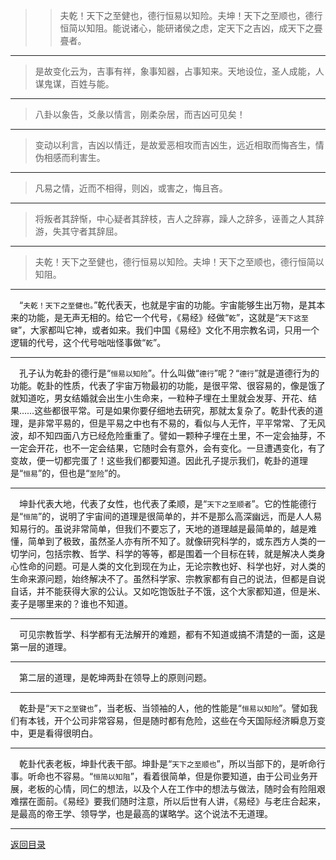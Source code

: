 > > 夫乾！天下之至健也，德行恒易以知险。夫坤！天下之至顺也，德行恒简以知阻。能说诸心，能研诸侯之虑，定天下之吉凶，成天下之亹亹者。
___
> 是故变化云为，吉事有祥，象事知器，占事知来。天地设位，圣人成能，人谋鬼谋，百姓与能。
___
> 八卦以象告，爻彖以情言，刚柔杂居，而吉凶可见矣！
___
> 变动以利言，吉凶以情迁，是故爱恶相攻而吉凶生，远近相取而悔吝生，情伪相感而利害生。
___
> 凡易之情，近而不相得，则凶，或害之，悔且吝。
___
> 将叛者其辞惭，中心疑者其辞枝，吉人之辞寡，躁人之辞多，诬善之人其辞游，失其守者其辞屈。
___
> 夫乾！天下之至健也，德行恒易以知险。夫坤！天下之至顺也，德行恒简以知阻。
___
&emsp;“``夫乾！天下之至健也。``”乾代表天，也就是宇宙的功能。宇宙能够生出万物，是其本来的功能，是无声无相的。给它一个代号，《易经》经做“``乾``”，这就是“``天下这至键``”，大家都叫它神，或者如来。我们中国《易经》文化不用宗教名词，只用一个逻辑的代号，这个代号咄咄怪事做“``乾``”。
___
&emsp;孔子认为乾卦的德行是“``恒易以知险``”。什么叫做“``德行``”呢？“``德行``”就是道德行为的功能。乾卦的性质，代表了宇宙万物最初的功能，是很平常、很容易的，像是饿了就知道吃，男女结婚就会出生小生命来，一粒种子埋在土里就会发芽、开花、结果……这些都很平常。可是如果你要仔细地去研究，那就太复杂了。乾卦代表的道理，是非常平易的，但是平易之中也有不易的，看似与人无忤，平平常常、了无风波，却不知四面八方已经危险重重了。譬如一颗种子埋在土里，不一定会抽芽，不一定会开花，也不一定会结果，它随时会有意外，会有变化。一旦遭遇变化，有了变故，便一切都完蛋了！这些我们都要知道。因此孔子提示我们，乾卦的道理是“``恒易``”的，但也是“``至险``”的。
___
&emsp;坤卦代表大地，代表了女性，也代表了柔顺，是“``天下之至顺者``”。它的性能德行是“``恒简``”的，说明了宇宙间的道理是很简单的，并不是那么高深幽远，而是人人易知易行的。虽说非常简单，但我们不要忘了，天地的道理越是最简单的，越是难懂，简单到了极致，虽然圣人亦有所不知了。就像研究科学的，或东西方人类的一切学问，包括宗教、哲学、科学的等等，都是围着一个目标在转，就是解决人类身心性命的问题。可是人类的文化到现在为止，无论宗教也好、科学也好，对人类的生命来源问题，始终解决不了。虽然科学家、宗教家都有自己的说法，但都是自说自话，并不能获得大家的公认。又如吃饱饭肚子不饿，这个大家都知道，但是米、麦子是哪里来的？谁也不知道。
___
&emsp;可见宗教哲学、科学都有无法解开的难题，都有不知道或搞不清楚的一面，这是第一层的道理。
___
&emsp;第二层的道理，是乾坤两卦在领导上的原则问题。
___
&emsp;乾卦是“``天下之至键也``”，当老板、当领袖的人，他的性能是“``恒易以知险``”。譬如我们有本钱，开个公司非常容易，但是随时都有危险，这些在今天国际经济瞬息万变中，更是看得很明白。
___
&emsp;乾卦代表老板，坤卦代表干部。坤卦是“``天下之至顺也``”，所以当部下的，是听命行事。听命也不容易。“``恒简以知阻``”，看着很简单，但是你要知道，由于公司业务开展，老板的心情，同仁的想法，以及个人在工作中的想法与做法，随时会有险阻艰难摆在面前。《易经》要我们随时注意，所以后世有人讲，《易经》与老庄合起来，是最高的帝王学、领导学，也是最高的谋略学。这个说法不无道理。
___
[返回目录](../../../master/README.md#目录)